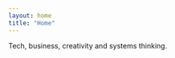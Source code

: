 ```yaml
---
layout: home
title: "Home"
---
```


<div class="intro">
  <p>Tech, business, creativity and systems thinking.</p>
</div>